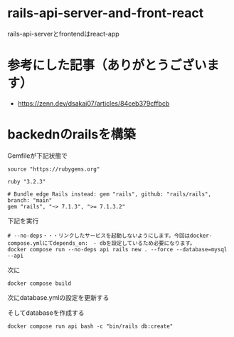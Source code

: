 # rails-api-server-and-front-react
rails-api-serverとfrontendはreact-app

# 参考にした記事（ありがとうございます）
- https://zenn.dev/dsakai07/articles/84ceb379cffbcb


# backednのrailsを構築

Gemfileが下記状態で
```
source "https://rubygems.org"

ruby "3.2.3"

# Bundle edge Rails instead: gem "rails", github: "rails/rails", branch: "main"
gem "rails", "~> 7.1.3", ">= 7.1.3.2"
```

下記を実行
```
# --no-deps・・・リンクしたサービスを起動しないようにします。今回はdocker-compose.ymlにてdepends_on:　- dbを設定しているため必要になります。
docker compose run --no-deps api rails new . --force --database=mysql --api
```

次に
```
docker compose build
```

次にdatabase.ymlの設定を更新する

そしてdatabaseを作成する
```
docker compose run api bash -c "bin/rails db:create"
```
